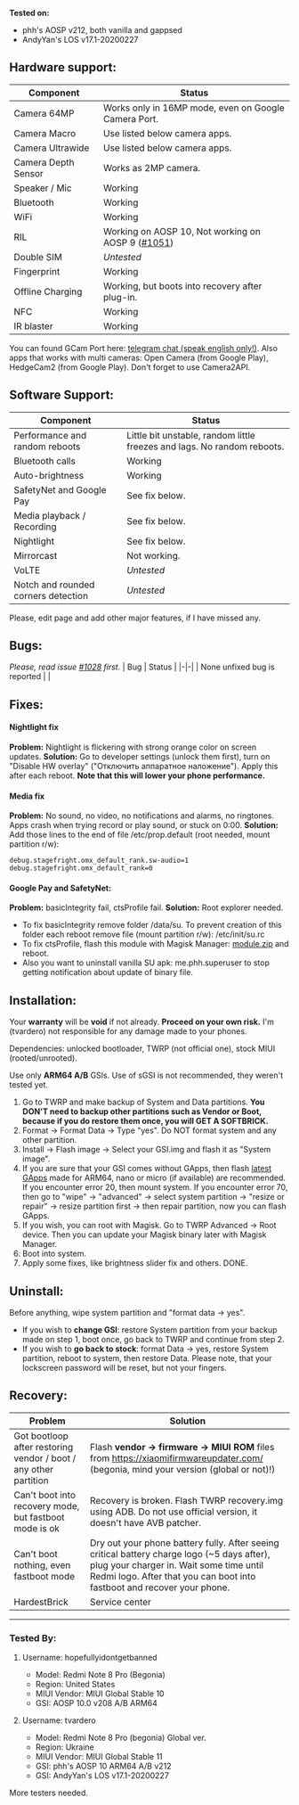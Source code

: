 **Tested on:**
- phh's AOSP v212, both vanilla and gappsed
- AndyYan's LOS v17.1-20200227 

## Hardware support:
| Component | Status |
|-|-|
| Camera 64MP | Works only in 16MP mode, even on Google Camera Port. |
| Camera Macro | Use listed below camera apps. |
| Camera Ultrawide | Use listed below camera apps. |
| Camera Depth Sensor | Works as 2MP camera. |
| Speaker / Mic | Working |
| Bluetooth | Working |
| WiFi | Working |
| RIL | Working on AOSP 10, Not working on AOSP 9 ([#1051](https://github.com/phhusson/treble_experimentations/issues/1051)) |
| Double SIM | *Untested* |
| Fingerprint | Working |
| Offline Charging | Working, but boots into recovery after plug-in. |
| NFC | Working |
| IR blaster | Working |

You can found GCam Port here: [telegram chat (speak english only!)](https://t.me/rn8pro_gcam).
Also apps that works with multi cameras: Open Camera (from Google Play), HedgeCam2 (from Google Play). Don't forget to use Camera2API.

## Software Support:
| Component | Status |
|-|-|
| Performance and random reboots | Little bit unstable, random little freezes and lags. No random reboots. |
| Bluetooth calls | Working |
| Auto-brightness | Working |
| SafetyNet and Google Pay | See fix below. | 
| Media playback / Recording | See fix below. |
| Nightlight | See fix below. |
| Mirrorcast | Not working. |
| VoLTE | *Untested* |
| Notch and rounded corners detection | *Untested* |

Please, edit page and add other major features, if I have missed any.

## Bugs:
*Please, read issue [#1028](https://github.com/phhusson/treble_experimentations/issues/1028) first.*
| Bug | Status |
|-|-|
| None unfixed bug is reported |  |

## Fixes:
#### Nightlight fix
**Problem:** Nightlight is flickering with strong orange color on screen updates.
**Solution:** Go to developer settings (unlock them first), turn on "Disable HW overlay" ("Отключить аппаратное наложение"). Apply this after each reboot. **Note that this will lower your phone performance.**

#### Media fix
**Problem:** No sound, no video, no notifications and alarms, no ringtones. Apps crash when trying record or play sound, or stuck on 0:00.
**Solution:** Add those lines to the end of file /etc/prop.default (root needed, mount partition r/w):

```
debug.stagefright.omx_default_rank.sw-audio=1
debug.stagefright.omx_default_rank=0
```

#### Google Pay and SafetyNet:
**Problem:** basicIntegrity fail, ctsProfile fail.
**Solution:** Root explorer needed.
- To fix basicIntegrity remove folder /data/su. To prevent creation of this folder each reboot remove file (mount partition r/w): /etc/init/su.rc
- To fix ctsProfile, flash this module with Magisk Manager: [module.zip](https://drive.google.com/open?id=1mlAWmNJdJnN77rZN0AvGddURxh65RXxU) and reboot.
- Also you want to uninstall vanilla SU apk: me.phh.superuser to stop getting notification about update of binary file.

## Installation:
Your **warranty** will be **void** if not already. **Proceed on your own risk.** I'm (tvardero) not responsible for any damage made to your phones.

Dependencies: unlocked bootloader, TWRP (not official one), stock MIUI (rooted/unrooted).

Use only **ARM64 A/B** GSIs. Use of sGSI is not recommended, they weren't tested yet.

1. Go to TWRP and make backup of System and Data partitions. **You DON'T need to backup other partitions such as Vendor or Boot, because if you do restore them once, you will GET A SOFTBRICK.**
2. Format -> Format Data -> Type "yes". Do NOT format system and any other partition.
3. Install -> Flash image -> Select your GSI.img and flash it as "System image".
4. If you are sure that your GSI comes without GApps, then flash [latest GApps](https://opengapps.org/) made for ARM64, nano or micro (if available) are recommended. If you encounter error 20, then mount system. If you encounter error 70, then go to "wipe" -> "advanced" -> select system partition -> "resize or repair" -> resize partition first -> then repair partition, now you can flash GApps.
5. If you wish, you can root with Magisk. Go to TWRP Advanced -> Root device. Then you can update your Magisk binary later with Magisk Manager.
6. Boot into system.
7. Apply some fixes, like brightness slider fix and others. DONE.

## Uninstall: 
Before anything, wipe system partition and "format data -> yes".
 - If you wish to **change GSI**: restore System partition from your backup made on step 1, boot once, go back to TWRP and continue from step 2.
 - If you wish to **go back to stock**: format Data -> yes, restore System partition, reboot to system, then restore Data. Please note, that your lockscreen password will be reset, but not your fingers.

## Recovery:
| Problem | Solution |
|-|-|
| Got bootloop after restoring vendor / boot / any other partition | Flash **vendor -> firmware -> MIUI ROM** files from https://xiaomifirmwareupdater.com/ (begonia, mind your version (global or not)!) |
| Can't boot into recovery mode, but fastboot mode is ok | Recovery is broken. Flash TWRP recovery.img using ADB. Do not use official version, it doesn't have AVB patcher. |
| Can't boot nothing, even fastboot mode | Dry out your phone battery fully. After seeing critical battery charge logo (~5 days after), plug your charger in. Wait some time until Redmi logo. After that you can boot into fastboot and recover your phone. |
| HardestBrick | Service center |

---

### Tested By:
1. Username: hopefullyidontgetbanned
   - Model: Redmi Note 8 Pro (Begonia)
   - Region: United States
   - MIUI Vendor: MIUI Global Stable 10
   - GSI: AOSP 10.0 v208 A/B ARM64

2. Username: tvardero
   - Model: Redmi Note 8 Pro (begonia) Global ver.
   - Region: Ukraine
   - MIUI Vendor: MIUI Global Stable 11
   - GSI: phh's AOSP 10 ARM64 A/B v212
   - GSI: AndyYan's LOS v17.1-20200227 

More testers needed.